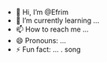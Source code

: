 - 👋 Hi, I’m @Efrim
- 🌱 I’m currently learning ...
- 📫 How to reach me ...
- 😄 Pronouns: ...
- ⚡ Fun fact: ...
  . song
  

